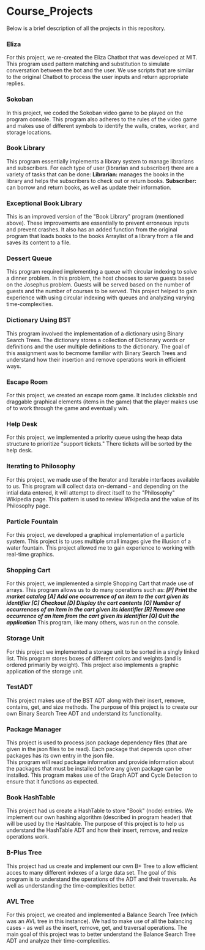 # Course_Projects
Below is a brief description of all the projects in this repository.

### Eliza
For this project, we re-created the Eliza Chatbot that was developed at MIT. This program used pattern matching and substitution to simulate conversation between the bot and the user.
We use scripts that are similar to the original Chatbot to process the user inputs and return appropriate replies.

### Sokoban
In this project, we coded the Sokoban video game to be played on the program console. This program also adheres to the rules of the video game and makes use of different symbols to identify the walls, crates, worker, and storage locations.

### Book Library
This program essentially implements a library system to manage librarians and subscribers. For each type of user (librarian and subscriber) there are a variety of tasks that can be done:
**Librarian:** manages the books in the library and helps the  subscribers to check out or return books.
**Subscriber:** can borrow and return books, as well as update their information.

### Exceptional Book Library
This is an improved version of the "Book Library" program (mentioned above). These improvements are essentially to prevent erroneous inputs and prevent crashes.
It also has an added function from the original program that loads books to the books Arraylist of a library from a file and saves its content to a file. 

### Dessert Queue
This program required implementing a queue with circular indexing to solve a dinner problem. In this problem, the host chooses to serve guests based on the Josephus problem. Guests will be served based on the number of guests and the number of courses to be served.
This project helped to gain experience with using circular indexing with queues and analyzing varying time-complexities.

### Dictionary Using BST
This program involved the implementation of a dictionary using Binary Search Trees. The dictionary stores a collection of Dictionary words or definitions and the user multiple definitions to the dictionary.
The goal of this assignment was to becmome familiar with Binary Search Trees and understand how their insertion and remove operations work in efficient ways.

### Escape Room
For this project, we created an escape room game.
It includes clickable and draggable graphical elements (items in the game) that the player makes use of to work through the game and eventually win.

### Help Desk
For this project, we implemented a priority queue using the heap data structure to prioritize "support tickets." There tickets will be sorted by the help desk.

### Iterating to Philosophy
For this project, we made use of the Iterator and Iterable interfaces available to us. 
This program will collect data on-demand - and depending on the intial data entered, it will attempt to direct itself to the "Philosophy" Wikipedia page.
This pattern is used to review Wikipedia and the value of its Philosophy page.

### Particle Fountain
For this project, we developed a graphical implementation of a particle system. This project is to uses multiple small images give the illusion of a water fountain.
This project allowed me to gain experience to working with real-time graphics. 

### Shopping Cart
For this project, we implemented a simple Shopping Cart that made use of arrays.
This program allows us to do many operations such as:
***[P] Print the market catalog
[A] Add one occurrence of an item to the cart given its identifier
[C] Checkout
[D] Display the cart contents
[O] Number of occurrences of an item in the cart given its identifier
[R] Remove one occurrence of an item from the cart given its identifier
[Q] Quit the application***
This program, like many others, was run on the console.

### Storage Unit
For this project we implemented a storage unit to be sorted in a singly linked list.
This program stores boxes of different colors and weights (and is ordered primarily by weight).
This project also implements a graphic application of the storage unit.

### TestADT
This project makes use of the BST ADT along with their insert, remove, contains, get, and size methods.
The purpose of this project is to create our own Binary Search Tree ADT and understand its functionality.

### Package Manager
This project is used to process json package dependency files (that are given in the json files to be read).
Each package that depends upon other packages has its own entry in the json file.  
This program will read package information and provide information about the packages that must be installed before any given package can be installed.
This program makes use of the Graph ADT and Cycle Detection to ensure that it functions as expected.

### Book HashTable
This project had us create a HashTable to store "Book" (node) entries. We implement our own hashing algorithm (described in program header) that will be used by the Hashtable.
The purpose of this project is to help us understand the HashTable ADT and how their insert, remove, and resize operations work.

### B-Plus Tree
This project had us create and implement our own B+ Tree to allow efficient acces to many different indexes of a large data set. 
The goal of this program is to understand the operations of the ADT and their traversals. As well as understanding the time-complexities better.

### AVL Tree
For this project, we created and implemented a Balance Search Tree (which was an AVL tree in this instance). We had to make use of all the balancing cases - as well as the insert, remove, get, and traversal operations.
The main goal of this project was to better understand the Balance Search Tree ADT and analyze their time-complexities.
